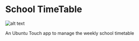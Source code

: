 # School TimeTable

![alt text](https://github.com/mymike00/school-timetable/raw/master/School/img/schoolhouse.png "School TimeTable logo")

An Ubuntu Touch app to manage the weekly school timetable
